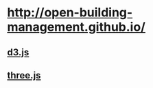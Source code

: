 # http://open-building-management.github.io/

## [d3.js](READMED3JS.md)

## [three.js](README3JS.md)